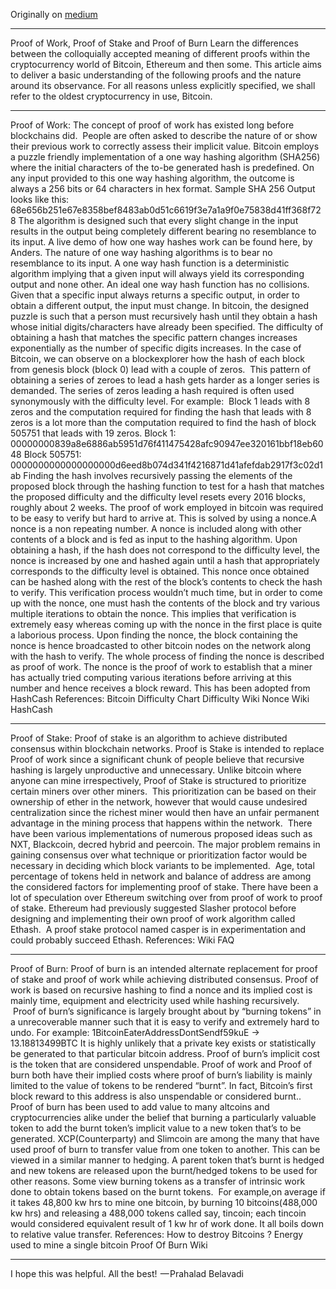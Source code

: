 Originally on [medium](https://medium.com/blockchain-fanatic/proof-of-work-proof-of-stake-and-proof-of-burn-6823eac2776e) 


---

Proof of Work, Proof of Stake and Proof of Burn
Learn the differences between the colloquially accepted meaning of different proofs within the cryptocurrency world of Bitcoin, Ethereum and then some.
This article aims to deliver a basic understanding of the following proofs and the nature around its observance. For all reasons unless explicitly specified, we shall refer to the oldest cryptocurrency in use, Bitcoin.


---

Proof of Work:
The concept of proof of work has existed long before blockchains did. 
People are often asked to describe the nature of or show their previous work to correctly assess their implicit value. Bitcoin employs a puzzle friendly implementation of a one way hashing algorithm (SHA256) where the initial characters of the to-be generated hash is predefined.
On any input provided to this one way hashing algorithm, the outcome is always a 256 bits or 64 characters in hex format.
Sample SHA 256 Output looks like this: 68e656b251e67e8358bef8483ab0d51c6619f3e7a1a9f0e75838d41ff368f728
The algorithm is designed such that every slight change in the input results in the output being completely different bearing no resemblance to its input.
A live demo of how one way hashes work can be found here, by Anders.
The nature of one way hashing algorithms is to bear no resemblance to its input. A one way hash function is a deterministic algorithm implying that a given input will always yield its corresponding output and none other.
An ideal one way hash function has no collisions. Given that a specific input always returns a specific output, in order to obtain a different output, the input must change. In bitcoin, the designed puzzle is such that a person must recursively hash until they obtain a hash whose initial digits/characters have already been specified.
The difficulty of obtaining a hash that matches the specific pattern changes increases exponentially as the number of specific digits increases.
In the case of Bitcoin, we can observe on a blockexplorer how the hash of each block from genesis block (block 0) lead with a couple of zeros. 
This pattern of obtaining a series of zeroes to lead a hash gets harder as a longer series is demanded. The series of zeros leading a hash required is often used synonymously with the difficulty level.
For example: 
Block 1 leads with 8 zeros and the computation required for finding the hash that leads with 8 zeros is a lot more than the computation required to find the hash of block 505751 that leads with 19 zeros.
Block 1:
00000000839a8e6886ab5951d76f411475428afc90947ee320161bbf18eb6048
Block 505751:
0000000000000000000d6eed8b074d341f4216871d41afefdab2917f3c02d1ab
Finding the hash involves recursively passing the elements of the proposed block through the hashing function to test for a hash that matches the proposed difficulty and the difficulty level resets every 2016 blocks, roughly about 2 weeks.
The proof of work employed in bitcoin was required to be easy to verify but hard to arrive at. This is solved by using a nonce.A nonce is a non repeating number.
A nonce is included along with other contents of a block and is fed as input to the hashing algorithm. Upon obtaining a hash, if the hash does not correspond to the difficulty level, the nonce is increased by one and hashed again until a hash that appropriately corresponds to the difficulty level is obtained.
This nonce once obtained can be hashed along with the rest of the block’s contents to check the hash to verify. This verification process wouldn’t much time, but in order to come up with the nonce, one must hash the contents of the block and try various multiple iterations to obtain the nonce.
This implies that verification is extremely easy whereas coming up with the nonce in the first place is quite a laborious process.
Upon finding the nonce, the block containing the nonce is hence broadcasted to other bitcoin nodes on the network along with the hash to verify.
The whole process of finding the nonce is described as proof of work.
The nonce is the proof of work to establish that a miner has actually tried computing various iterations before arriving at this number and hence receives a block reward.
This has been adopted from HashCash
References:
Bitcoin Difficulty Chart
Difficulty Wiki
Nonce Wiki
HashCash


---

Proof of Stake:
Proof of stake is an algorithm to achieve distributed consensus within blockchain networks.
Proof is Stake is intended to replace Proof of work since a significant chunk of people believe that recursive hashing is largely unproductive and unnecessary.
Unlike bitcoin where anyone can mine irrespectively, Proof of Stake is structured to prioritize certain miners over other miners. 
This prioritization can be based on their ownership of ether in the network, however that would cause undesired centralization since the richest miner would then have an unfair permanent advantage in the mining process that happens within the network. 
There have been various implementations of numerous proposed ideas such as NXT, Blackcoin, decred hybrid and peercoin. The major problem remains in gaining consensus over what technique or prioritization factor would be necessary in deciding which block variants to be implemented. 
Age, total percentage of tokens held in network and balance of address are among the considered factors for implementing proof of stake.
There have been a lot of speculation over Ethereum switching over from proof of work to proof of stake. Ethereum had previously suggested Slasher protocol before designing and implementing their own proof of work algorithm called Ethash. 
A proof stake protocol named casper is in experimentation and could probably succeed Ethash.
References:
Wiki
FAQ



---

Proof of Burn:
Proof of burn is an intended alternate replacement for proof of stake and proof of work while achieving distributed consensus.
Proof of work is based on recursive hashing to find a nonce and its implied cost is mainly time, equipment and electricity used while hashing recursively.
 Proof of burn’s significance is largely brought about by “burning tokens” in a unrecoverable manner such that it is easy to verify and extremely  hard to undo.
For example:
1BitcoinEaterAddressDontSendf59kuE -> 13.18813499BTC
It is highly unlikely that a private key exists or statistically be generated to that particular bitcoin address.
Proof of burn’s implicit cost is the token that are considered unspendable. Proof of work and Proof of burn both have their implied costs where proof of burn’s liability is mainly limited to the value of tokens to be rendered “burnt”.
In fact, Bitcoin’s first block reward to this address is also unspendable or considered burnt..
Proof of burn has been used to add value to many altcoins and cryptocurrencies alike under the belief that burning a particularly valuable token to add the burnt token’s implicit value to a new token that’s to be generated.
XCP(Counterparty) and Slimcoin are among the many that have used proof of burn to transfer value from one token to another.
This can be viewed in a similar manner to hedging.
A parent token that’s burnt is hedged and new tokens are released upon the burnt/hedged tokens to be used for other reasons.
Some view burning tokens as a transfer of intrinsic work done to obtain tokens based on the burnt tokens. 
For example,on average if it takes 48,800 kw hrs to mine one bitcoin, by burning 10 bitcoins(488,000 kw hrs) and releasing a 488,000 tokens called say, tincoin; each tincoin would considered equivalent result of 1 kw hr of work done.
It all boils down to relative value transfer.
References:
How to destroy Bitcoins ?
Energy used to mine a single bitcoin
Proof Of Burn Wiki



---

I hope this was helpful.
All the best!
 — Prahalad Belavadi
